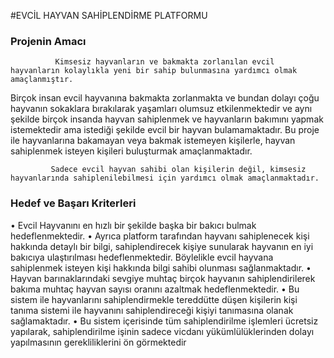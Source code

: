 #EVCİL HAYVAN SAHİPLENDİRME PLATFORMU 

<h3>Projenin Amacı</h3>

	          Kimsesiz hayvanların ve bakmakta zorlanılan evcil hayvanların kolaylıkla yeni bir sahip bulunmasına yardımcı olmak amaçlanmıştır.
  Birçok insan evcil hayvanına bakmakta zorlanmakta ve bundan dolayı çoğu hayvanın sokaklara bırakılarak yaşamları olumsuz etkilenmektedir
  ve aynı şekilde birçok insanda hayvan sahiplenmek ve hayvanların bakımını yapmak istemektedir ama istediği şekilde evcil bir 
  hayvan bulamamaktadır. Bu proje ile hayvanlarına bakamayan veya bakmak istemeyen kişilerle, hayvan sahiplenmek isteyen kişileri
  buluşturmak amaçlanmaktadır. 
  
	         Sadece evcil hayvan sahibi olan kişilerin değil, kimsesiz hayvanlarında sahiplenilebilmesi için yardımcı olmak amaçlanmaktadır. 
           
 <h3>Hedef ve Başarı Kriterleri</h3>
 
• Evcil Hayvanını en hızlı bir şekilde başka bir bakıcı bulmak hedeflenmektedir. 
•	Ayrıca platform tarafından hayvanı sahiplenecek kişi hakkında detaylı bir bilgi, sahiplendirecek kişiye sunularak hayvanın en iyi bakıcıya ulaştırılması hedeflenmektedir. Böylelikle evcil hayvana sahiplenmek isteyen kişi hakkında bilgi sahibi olunması sağlanmaktadır.
•	Hayvan barınaklarındaki sevgiye muhtaç birçok hayvanın sahiplendirilerek bakıma muhtaç hayvan sayısı oranını azaltmak hedeflenmektedir.
•	Bu sistem ile hayvanlarını sahiplendirmekle tereddütte düşen kişilerin kişi tanıma sistemi ile hayvanını sahiplendireceği kişiyi tanımasına olanak sağlamaktadır.
•	Bu sistem içerisinde tüm sahiplendirilme işlemleri ücretsiz yapılarak, sahiplendirilme işinin sadece vicdanı yükümlülüklerinden dolayı yapılmasının gerekliliklerini ön görmektedir

